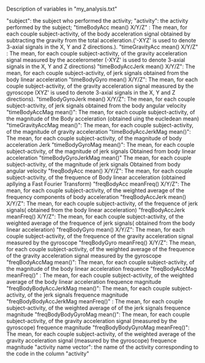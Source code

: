Description of variables in "my_analysis.txt"

"subject": the subject who performed the activity;
"activity": the activity performed by the subject;
"timeBodyAcc mean() X/Y/Z" : The mean, for each couple subject-activity, of the body acceleration signal obtained by subtracting the gravity from the total acceleration.('-XYZ' is used to denote 3-axial signals in the X, Y and Z directions.).
"timeGravityAcc mean() X/Y/Z" : The mean, for each couple subject-activity, of the gravity acceleration signal measured by the accelerometer (-XYZ' is used to denote 3-axial signals in the X, Y and Z directions)
"timeBodyAccJerk mean() X/Y/Z": The mean, for each couple subject-activity, of jerk signals obtained from the body linear acceleration
"timeBodyGyro mean() X/Y/Z": The mean, for each couple subject-activity, of the gravity acceleration signal measured by the gyroscope (XYZ' is used to denote 3-axial signals in the X, Y and Z directions).
"timeBodyGyroJerk mean() X/Y/Z": The mean, for each couple subject-activity, of jerk signals obtained from the body angular velocity
"timeBodyAccMag mean()": The mean, for each couple subject-activity, of the magnitude of the Body acceleration (obtained uing the eucledean mean)
"timeGravityAccMag mean()": The mean, for each couple subject-activity, of the magnitude of gravity acceleration
 "timeBodyAccJerkMag mean()": The mean, for each couple subject-activity, of the magnitude of body acceleration Jerk
 "timeBodyGyroMag mean()": The mean, for each couple subject-activity, of the magnitude of jerk signals Obtained from body linear acceleration
 "timeBodyGyroJerkMag mean()" The mean, for each couple subject-activity, of the magnitude of jerk signals Obtained from body angular velocity
 "freqBodyAcc mean() X/Y/Z": The mean, for each couple subject-activity, of the frequence of Body linear acceleration (obtained apllying a Fast Fourier Transform)
 "freqBodyAcc meanFreq() X/Y/Z": The mean, for each couple subject-activity, of the weighted average of the frequency components of body acceleration
 "freqBodyAccJerk mean() X/Y/Z": The mean, for each couple subject-activity, of the frequence of jerk signals( obtained from the body linear acceleration)
 "freqBodyAccJerk meanFreq() X/Y/Z": The mean, for each couple subject-activity, of the weighted average of the frequence of jerk signals( obtained from the body linear acceleration)
 "freqBodyGyro mean() X/Y/Z": The mean, for each couple subject-activity, of the frequence of the gravity acceleration signal measured by the gyroscope
 "freqBodyGyro meanFreq() X/Y/Z": The mean, for each couple subject-activity, of the weighted average of the frequence of the gravity acceleration signal measured by the gyroscope
 "freqBodyAccMag mean()": The mean, for each couple subject-activity, of the magnitude of the body linear acceleration frequence
 "freqBodyAccMag meanFreq()" : The mean, for each couple subject-activity, of the weighted average of the body linear acceleration frequence magnitude
 "freqBodyBodyAccJerkMag mean()": The mean, for each couple subject-activity, of the jerk signals frequence magnitude
 "freqBodyBodyAccJerkMag meanFreq()" : The mean, for each couple subject-activity, of the weighted average of of the jerk signals frequence magnitude
 "freqBodyBodyGyroMag mean()": The mean, for each couple subject-activity, of the gravity acceleration signal (measured by the gyroscope) frequence magnitude
 "freqBodyBodyGyroMag meanFreq()":  The mean, for each couple subject-activity, of the weighted average of the gravity acceleration signal (measured by the gyroscope) frequence magnitude
 "activity name vector": the name of the activity corresponding to the code in the column "activity"
